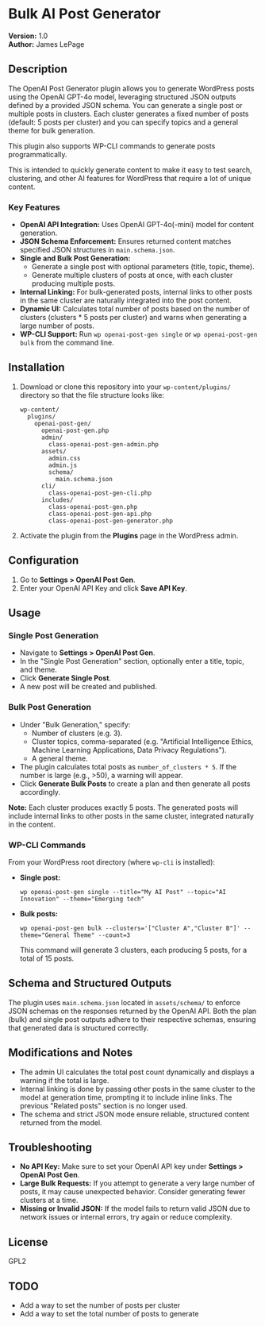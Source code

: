 # Bulk AI Post Generator

**Version:** 1.0  
**Author:** James LePage

## Description

The OpenAI Post Generator plugin allows you to generate WordPress posts using the OpenAI GPT-4o model, leveraging structured JSON outputs defined by a provided JSON schema. You can generate a single post or multiple posts in clusters. Each cluster generates a fixed number of posts (default: 5 posts per cluster) and you can specify topics and a general theme for bulk generation.

This plugin also supports WP-CLI commands to generate posts programmatically.

This is intended to quickly generate content to make it easy to test search, clustering, and other AI features for WordPress that require a lot of unique content.

### Key Features

- **OpenAI API Integration:** Uses OpenAI GPT-4o(-mini) model for content generation.
- **JSON Schema Enforcement:** Ensures returned content matches specified JSON structures in `main.schema.json`.
- **Single and Bulk Post Generation:**
  - Generate a single post with optional parameters (title, topic, theme).
  - Generate multiple clusters of posts at once, with each cluster producing multiple posts.
- **Internal Linking:** For bulk-generated posts, internal links to other posts in the same cluster are naturally integrated into the post content.
- **Dynamic UI:** Calculates total number of posts based on the number of clusters (clusters \* 5 posts per cluster) and warns when generating a large number of posts.
- **WP-CLI Support:** Run `wp openai-post-gen single` or `wp openai-post-gen bulk` from the command line.

## Installation

1. Download or clone this repository into your `wp-content/plugins/` directory so that the file structure looks like:

   ```
   wp-content/
     plugins/
       openai-post-gen/
         openai-post-gen.php
         admin/
           class-openai-post-gen-admin.php
         assets/
           admin.css
           admin.js
           schema/
             main.schema.json
         cli/
           class-openai-post-gen-cli.php
         includes/
           class-openai-post-gen.php
           class-openai-post-gen-api.php
           class-openai-post-gen-generator.php
   ```

2. Activate the plugin from the **Plugins** page in the WordPress admin.

## Configuration

1. Go to **Settings > OpenAI Post Gen**.
2. Enter your OpenAI API Key and click **Save API Key**.

## Usage

### Single Post Generation

- Navigate to **Settings > OpenAI Post Gen**.
- In the "Single Post Generation" section, optionally enter a title, topic, and theme.
- Click **Generate Single Post**.
- A new post will be created and published.

### Bulk Post Generation

- Under "Bulk Generation," specify:
  - Number of clusters (e.g. 3).
  - Cluster topics, comma-separated (e.g. "Artificial Intelligence Ethics, Machine Learning Applications, Data Privacy Regulations").
  - A general theme.
- The plugin calculates total posts as `number_of_clusters * 5`. If the number is large (e.g., >50), a warning will appear.
- Click **Generate Bulk Posts** to create a plan and then generate all posts accordingly.

**Note:** Each cluster produces exactly 5 posts. The generated posts will include internal links to other posts in the same cluster, integrated naturally in the content.

### WP-CLI Commands

From your WordPress root directory (where `wp-cli` is installed):

- **Single post:**

  ```
  wp openai-post-gen single --title="My AI Post" --topic="AI Innovation" --theme="Emerging tech"
  ```

- **Bulk posts:**
  ```
  wp openai-post-gen bulk --clusters='["Cluster A","Cluster B"]' --theme="General Theme" --count=3
  ```
  This command will generate 3 clusters, each producing 5 posts, for a total of 15 posts.

## Schema and Structured Outputs

The plugin uses `main.schema.json` located in `assets/schema/` to enforce JSON schemas on the responses returned by the OpenAI API. Both the plan (bulk) and single post outputs adhere to their respective schemas, ensuring that generated data is structured correctly.

## Modifications and Notes

- The admin UI calculates the total post count dynamically and displays a warning if the total is large.
- Internal linking is done by passing other posts in the same cluster to the model at generation time, prompting it to include inline links. The previous "Related posts" section is no longer used.
- The schema and strict JSON mode ensure reliable, structured content returned from the model.

## Troubleshooting

- **No API Key:** Make sure to set your OpenAI API key under **Settings > OpenAI Post Gen**.
- **Large Bulk Requests:** If you attempt to generate a very large number of posts, it may cause unexpected behavior. Consider generating fewer clusters at a time.
- **Missing or Invalid JSON:** If the model fails to return valid JSON due to network issues or internal errors, try again or reduce complexity.

## License

GPL2

## TODO

- Add a way to set the number of posts per cluster
- Add a way to set the total number of posts to generate
